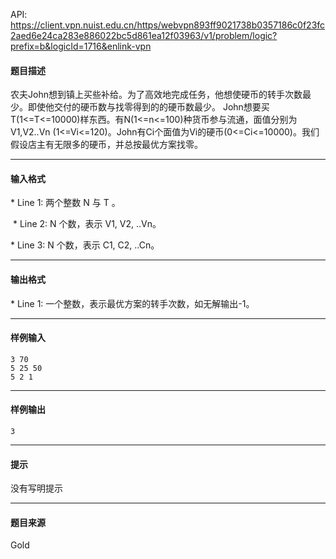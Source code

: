 API: https://client.vpn.nuist.edu.cn/https/webvpn893ff9021738b0357186c0f23fc2aed6e24ca283e886022bc5d861ea12f03963/v1/problem/logic?prefix=b&logicId=1716&enlink-vpn

#### 题目描述

农夫John想到镇上买些补给。为了高效地完成任务，他想使硬币的转手次数最少。即使他交付的硬币数与找零得到的的硬币数最少。 John想要买T(1<=T<=10000)样东西。有N(1<=n<=100)种货币参与流通，面值分别为V1,V2..Vn (1<=Vi<=120)。John有Ci个面值为Vi的硬币(0<=Ci<=10000)。我们假设店主有无限多的硬币，并总按最优方案找零。

---

#### 输入格式

\* Line 1: 两个整数 N 与 T 。

 \* Line 2: N 个数，表示 V1, V2, ..Vn。

\* Line 3: N 个数，表示 C1, C2, ..Cn。

---

#### 输出格式

\* Line 1: 一个整数，表示最优方案的转手次数，如无解输出-1。

---

#### 样例输入
```
3 70
5 25 50
5 2 1

```

---

#### 样例输出
```
3

```

---

#### 提示

没有写明提示

---

#### 题目来源

Gold